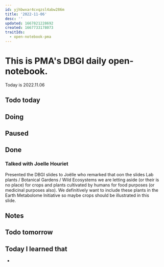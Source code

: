 ```yaml
---
id: yjhbwxar4cvqzsl4abw286m
title: '2022-11-06'
desc: ''
updated: 1667821228692
created: 1667733178073
traitIds:
  - open-notebook-pma
---
```


# This is PMA's DBGI daily open-notebook.

Today is 2022.11.06

## Todo today

###
###
###

## Doing

## Paused

## Done

### Talked with Joelle Houriet

Presented the DBGI slides to Joëlle who remarked that oon the slides Lab plants / Botanical Gardens / Wild Ecosystems we are letting aside (or their is no place) for crops and plants cultivated by humans for food purposes (or medicinal purposes also).
We definitively want to include these plants in the Earth Metabolome Initiative so maybe crops should be illustrated in this slide.



## Notes

## Todo tomorrow

###
###
###


## Today I learned that

- 